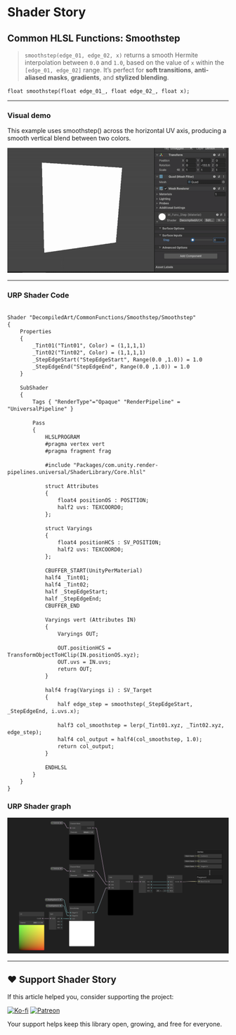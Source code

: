 # Shader Story

## Common HLSL Functions: Smoothstep

> `smoothstep(edge_01, edge_02, x)` returns a smooth Hermite interpolation between `0.0` and `1.0`, based on the value of `x` within the `[edge_01, edge_02]` range. 
>  It’s perfect for **soft transitions**, **anti-aliased masks**, **gradients**, and **stylized blending**.

```hlsl
float smoothstep(float edge_01_, float edge_02_, float x);
```

---

### Visual demo 
This example uses smoothstep() across the horizontal UV axis, producing a smooth vertical blend between two colors.

<p align="center">
<img src="https://github.com/DeGGeD/ShaderStory/blob/main/Resources/Images/Chapters/CommonFunctions/Step/DA_CommonFuncs_Step_Demo_01.gif" alt="Shader Story: Function - Smoothstep" title="Shader Story: Function - Smoothstep">
</p>

---
### URP Shader Code

```hlsl

Shader "DecompiledArt/CommonFunctions/Smoothstep/Smoothstep"
{
    Properties
    {
        _Tint01("Tint01", Color) = (1,1,1,1)
        _Tint02("Tint02", Color) = (1,1,1,1)
        _StepEdgeStart("StepEdgeStart", Range(0.0 ,1.0)) = 1.0
        _StepEdgeEnd("StepEdgeEnd", Range(0.0 ,1.0)) = 1.0
    }

    SubShader
    {
        Tags { "RenderType"="Opaque" "RenderPipeline" = "UniversalPipeline" }

        Pass
        {
            HLSLPROGRAM
            #pragma vertex vert
            #pragma fragment frag

            #include "Packages/com.unity.render-pipelines.universal/ShaderLibrary/Core.hlsl"

            struct Attributes
            {
                float4 positionOS : POSITION;
                half2 uvs: TEXCOORD0;
            };

            struct Varyings
            {
                float4 positionHCS : SV_POSITION;
                half2 uvs: TEXCOORD0;
            };

            CBUFFER_START(UnityPerMaterial)
            half4 _Tint01;
            half4 _Tint02;
            half _StepEdgeStart;
            half _StepEdgeEnd;
            CBUFFER_END

            Varyings vert (Attributes IN)
            {
                Varyings OUT;

                OUT.positionHCS = TransformObjectToHClip(IN.positionOS.xyz);
                OUT.uvs = IN.uvs;
                return OUT;
            }

            half4 frag(Varyings i) : SV_Target
            {
                half edge_step = smoothstep(_StepEdgeStart, _StepEdgeEnd, i.uvs.x);

                half3 col_smoothstep = lerp(_Tint01.xyz, _Tint02.xyz, edge_step);
                half4 col_output = half4(col_smoothstep, 1.0);
                return col_output;
            }

            ENDHLSL
        }
    }
}
```

### URP Shader graph
<p align="center">
<img src="https://github.com/DeGGeD/ShaderStory/blob/main/Resources/Images/Chapters/CommonFunctions/Smoothstep/DA_CommonFuncs_Smoothstep_Graph_01.png" alt="Shader Story: Function - Smoothstep" title="Shader Story: Function - Smoothstep">
</p>

---

## ❤️ Support Shader Story

If this article helped you, consider supporting the project:

[![Ko-fi](https://img.shields.io/badge/Support%20on-Ko--fi-red?logo=ko-fi)](https://ko-fi.com/decompiled_art)
[![Patreon](https://img.shields.io/badge/Support%20on-Patreon-orange?logo=patreon)](https://www.patreon.com/decompiled_art)

Your support helps keep this library open, growing, and free for everyone.
